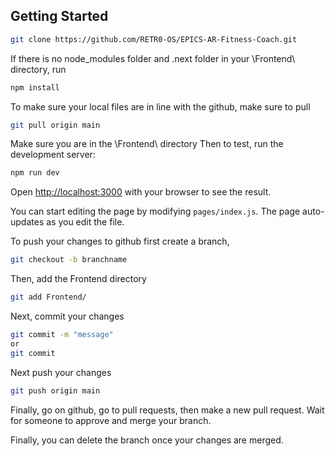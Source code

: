 ## Getting Started
```bash
git clone https://github.com/RETR0-OS/EPICS-AR-Fitness-Coach.git
```

If there is no  node_modules folder and .next folder in your \Frontend\ directory, run
```bash
npm install
```

To make sure your local files are in line with the github, make sure to pull
```bash
git pull origin main
```

Make sure you are in the \Frontend\ directory
Then to test, run the development server:

```bash
npm run dev
```

Open [http://localhost:3000](http://localhost:3000) with your browser to see the result.

You can start editing the page by modifying `pages/index.js`. The page auto-updates as you edit the file.

To push your changes to github first create a branch,
```bash
git checkout -b branchname
```
Then, add the Frontend directory
```bash
git add Frontend/
```
Next, commit your changes
```bash
git commit -m "message"
or
git commit
```
Next push your changes
```bash
git push origin main
```
Finally, go on github, go to pull requests, then make a new pull request.
Wait for someone to approve and merge your branch.

Finally, you can delete the branch once your changes are merged.
